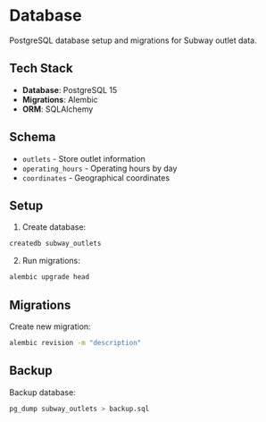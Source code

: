# Database

PostgreSQL database setup and migrations for Subway outlet data.

## Tech Stack

- **Database**: PostgreSQL 15
- **Migrations**: Alembic
- **ORM**: SQLAlchemy

## Schema

- `outlets` - Store outlet information
- `operating_hours` - Operating hours by day
- `coordinates` - Geographical coordinates

## Setup

1. Create database:
```bash
createdb subway_outlets
```

2. Run migrations:
```bash
alembic upgrade head
```

## Migrations

Create new migration:
```bash
alembic revision -m "description"
```

## Backup

Backup database:
```bash
pg_dump subway_outlets > backup.sql
```

